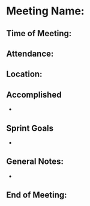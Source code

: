 # Meeting Name:

## Time of Meeting:

## Attendance: 

## Location: 

## Accomplished
 - 

## Sprint Goals
 - 

## General Notes:
 - 

## End of Meeting:
